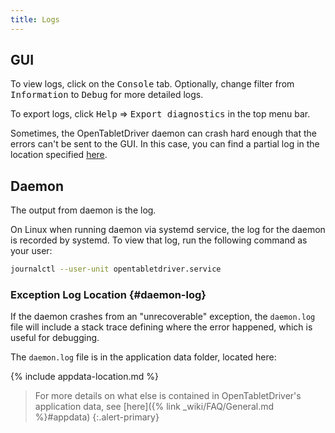 ```yaml
---
title: Logs
---
```


## GUI

To view logs, click on the <kbd>Console</kbd> tab. Optionally, change filter from <kbd>Information</kbd> to <kbd>Debug</kbd> for more detailed logs.

To export logs, click <kbd>Help</kbd> ⇒ <kbd>Export diagnostics</kbd> in the top menu bar.

Sometimes, the OpenTabletDriver daemon can crash hard enough that the errors can't be
sent to the GUI. In this case, you can find a
partial log in the location specified [here](#daemon-log).

## Daemon

The output from daemon is the log.

On Linux when running daemon via systemd service, the log for the daemon is recorded by systemd.
To view that log, run the following command as your user:

```bash
journalctl --user-unit opentabletdriver.service
```

### Exception Log Location {#daemon-log}

If the daemon crashes from an "unrecoverable" exception, the `daemon.log` file will
include a stack trace defining where the error happened, which is useful for debugging.

The `daemon.log` file is in the application data folder, located here:

{% include appdata-location.md %}

> For more details on what else is contained in OpenTabletDriver's application data,
  see [here]({% link _wiki/FAQ/General.md %}#appdata)
  {:.alert-primary}
